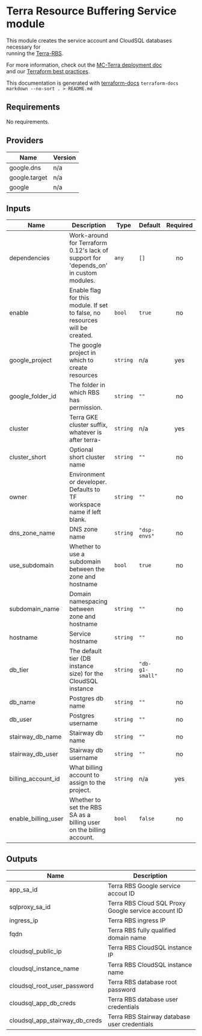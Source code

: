 # Terra Resource Buffering Service module

This module creates the service account and CloudSQL databases necessary for  
running the [Terra-RBS](http://github.com/databiosphere/terra-rbs).

For more information, check out the [MC-Terra deployment doc](https://docs.dsp-devops.broadinstitute.org/mc-terra/mcterra-deployment)  
and our [Terraform best practices](https://docs.dsp-devops.broadinstitute.org/best-practices-guides/terraform).

This documentation is generated with [terraform-docs](https://github.com/segmentio/terraform-docs)
`terraform-docs markdown --no-sort . > README.md`

## Requirements

No requirements.

## Providers

| Name | Version |
|------|---------|
| google.dns | n/a |
| google.target | n/a |
| google | n/a |

## Inputs

| Name | Description | Type | Default | Required |
|------|-------------|------|---------|:--------:|
| dependencies | Work-around for Terraform 0.12's lack of support for 'depends\_on' in custom modules. | `any` | `[]` | no |
| enable | Enable flag for this module. If set to false, no resources will be created. | `bool` | `true` | no |
| google\_project | The google project in which to create resources | `string` | n/a | yes |
| google\_folder\_id | The folder in which RBS has permission. | `string` | `""` | no |
| cluster | Terra GKE cluster suffix, whatever is after terra- | `string` | n/a | yes |
| cluster\_short | Optional short cluster name | `string` | `""` | no |
| owner | Environment or developer. Defaults to TF workspace name if left blank. | `string` | `""` | no |
| dns\_zone\_name | DNS zone name | `string` | `"dsp-envs"` | no |
| use\_subdomain | Whether to use a subdomain between the zone and hostname | `bool` | `true` | no |
| subdomain\_name | Domain namespacing between zone and hostname | `string` | `""` | no |
| hostname | Service hostname | `string` | `""` | no |
| db\_tier | The default tier (DB instance size) for the CloudSQL instance | `string` | `"db-g1-small"` | no |
| db\_name | Postgres db name | `string` | `""` | no |
| db\_user | Postgres username | `string` | `""` | no |
| stairway\_db\_name | Stairway db name | `string` | `""` | no |
| stairway\_db\_user | Stairway db username | `string` | `""` | no |
| billing\_account\_id | What billing account to assign to the project. | `string` | n/a | yes |
| enable\_billing\_user | Whether to set the RBS SA as a billing user on the billing account. | `bool` | `false` | no |

## Outputs

| Name | Description |
|------|-------------|
| app\_sa\_id | Terra RBS Google service accout ID |
| sqlproxy\_sa\_id | Terra RBS Cloud SQL Proxy Google service account ID |
| ingress\_ip | Terra RBS ingress IP |
| fqdn | Terra RBS fully qualified domain name |
| cloudsql\_public\_ip | Terra RBS CloudSQL instance IP |
| cloudsql\_instance\_name | Terra RBS CloudSQL instance name |
| cloudsql\_root\_user\_password | Terra RBS database root password |
| cloudsql\_app\_db\_creds | Terra RBS database user credentials |
| cloudsql\_app\_stairway\_db\_creds | Terra RBS Stairway database user credentials |


